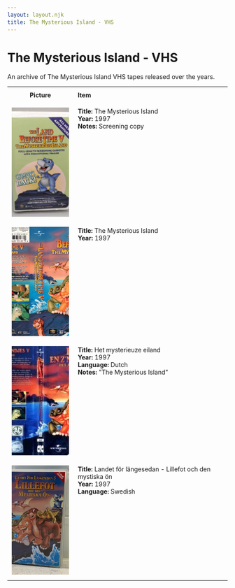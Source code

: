 ```yaml
---
layout: layout.njk
title: The Mysterious Island - VHS
---
```


# The Mysterious Island - VHS

An archive of The Mysterious Island VHS tapes released over the years.

<div class="table-wrapper">
  <div class="responsive-row">
<table>
  <tr>
    <th style="width:20%; vertical-align:top; padding:10px;">
      <strong>Picture</strong>
    </th>
    <th style="text-align: left; padding:10px;">
      <strong>Item</strong>
    </th>
  </tr>

<tr>
    <td style="width:30%; text-align: center; vertical-align:top; padding:10px;">
      <a href="/images/media/vhs/5/lbt5-vhs-english-promo.jpeg" data-lightbox="books" data-title="The Mysterious Island">
        <div class="img-box">
          <img loading="lazy" src="/images/media/vhs/5/lbt5-vhs-english-promo.jpeg" alt="The Mysterious Island" style="height:250px; object-fit:cover;" />
        </div>
      </a>
    </td>
    <td style="vertical-align:top; padding:10px;">
      <strong>Title:</strong> The Mysterious Island<br/>
      <strong>Year:</strong> 1997<br/>
      <strong>Notes:</strong> Screening copy<br/>
    </td>
  </tr>

  <tr>
    <td style="width:30%; text-align: center; vertical-align:top; padding:10px;">
      <a href="/images/media/vhs/5/lbt5-vhs-english.jpg" data-lightbox="books" data-title="The Mysterious Island">
        <div class="img-box">
          <img loading="lazy" src="/images/media/vhs/5/lbt5-vhs-english.jpg" alt="The Mysterious Island" style="height:250px; object-fit:cover;" />
        </div>
      </a>
    </td>
    <td style="vertical-align:top; padding:10px;">
      <strong>Title:</strong> The Mysterious Island<br/>
      <strong>Year:</strong> 1997<br/>
    </td>
  </tr>


<tr>
    <td style="width:30%; text-align: center; vertical-align:top; padding:10px;">
      <a href="/images/media/vhs/5/platvoet-en-zijn-vriendjes-het-mysterieuze-eiland-vhs-nl.jpg" data-lightbox="books" data-title="Het mysterieuze eiland">
        <div class="img-box">
          <img loading="lazy" src="/images/media/vhs/5/platvoet-en-zijn-vriendjes-het-mysterieuze-eiland-vhs-nl.jpg" alt="Het mysterieuze eiland" style="height:250px; object-fit:cover;" />
        </div>
      </a>
    </td>
    <td style="vertical-align:top; padding:10px;">
      <strong>Title:</strong> Het mysterieuze eiland<br/>
      <strong>Year:</strong> 1997<br/>
      <strong>Language:</strong> Dutch<br/>
      <strong>Notes:</strong> "The Mysterious Island"<br/>
    </td>
  </tr>

<tr>
    <td style="width:30%; text-align: center; vertical-align:top; padding:10px;">
      <a href="/images/media/vhs/5/lbt5-swedish-vhs1.jpg" data-lightbox="books" data-title="Landet för längesedan - Lillefot och den mystiska ön">
        <div class="img-box">
          <img loading="lazy" src="/images/media/vhs/5/lbt5-swedish-vhs1.jpg" alt="Landet för längesedan - Lillefot och den mystiska ön" style="height:250px; object-fit:cover;" />
        </div>
      </a>
    </td>
    <td style="vertical-align:top; padding:10px;">
      <strong>Title:</strong> Landet för längesedan - Lillefot och den mystiska ön<br/>
      <strong>Year:</strong> 1997<br/>
      <strong>Language:</strong> Swedish<br/>
    </td>
  </tr>


</table>
</div>
</div>